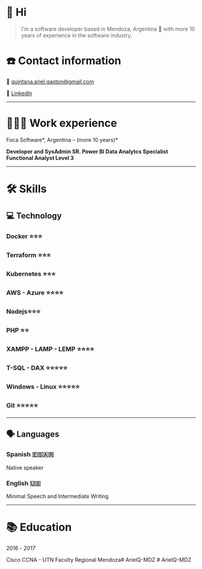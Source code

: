# 👋 Hi

> I'm a software developer based in Mendoza, Argentina 🌊 with more 10 years of experience in the software industry.

# ☎️ Contact information

📧 quintana.ariel.gaston@gmail.com

🔗 [LinkedIn](https://www.linkedin.com/in/arielquintana/)

---

# **👩🏻‍💻** Work experience

Foca Software*, Argentina – (more 10 years)*

**Developer and SysAdmin SR.
Power BI Data Analytcs Specialist
Functional Analyst Level 3**

---

# 🛠 Skills

## 💻 Technology

### Docker ⭐️⭐️⭐️

### Terraform ⭐️⭐️⭐️

### Kubernetes ⭐️⭐️⭐️

### AWS - Azure ⭐️⭐️⭐️⭐️

### Nodejs⭐️⭐️⭐️

### PHP ⭐️⭐️

### XAMPP - LAMP - LEMP ⭐️⭐️⭐️⭐️

### T-SQL - DAX  ⭐️⭐️⭐️⭐️⭐️

### Windows - Linux ⭐️⭐️⭐️⭐️⭐️

### Git ⭐️⭐️⭐️⭐️⭐️

---

## 🗣 Languages

### Spanish 🇪🇸🇦🇷

Native speaker

### English 🇺🇸

Minimal Speech and Intermediate Writing

---

# 📚 Education

2016 - *2017* 

Cisco CCNA - UTN Faculty Regional Mendoza#   A r i e l Q - M D Z  
 #   A r i e l Q - M D Z  
 